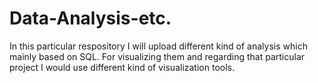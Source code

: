 # Data-Analysis-etc.

In this particular respository I will upload different kind of analysis which mainly based on SQL.
For visualizing them and regarding that particular project I would use different kind of visualization tools.
